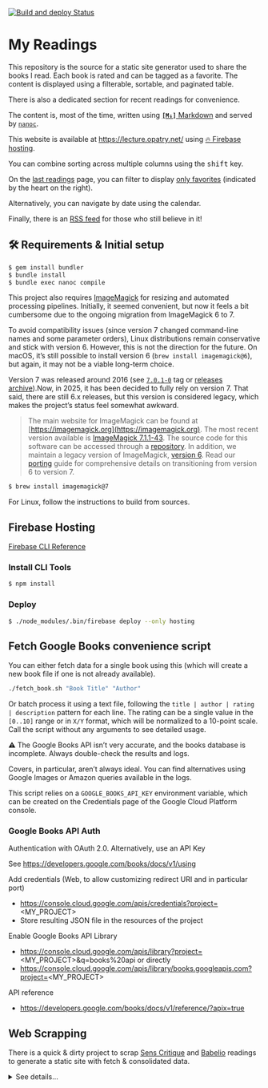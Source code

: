 [![Build and deploy Status](https://github.com/opatry/my-bookshelf/actions/workflows/build_deploy.yml/badge.svg)](https://github.com/opatry/my-bookshelf/actions/workflows/build_deploy.yml)

# My Readings

This repository is the source for a static site generator used to share the books I read.
Each book is rated and can be tagged as a favorite.
The content is displayed using a filterable, sortable, and paginated table.

There is also a dedicated section for recent readings for convenience.

The content is, most of the time, written using [**`[M↓]`** Markdown](http://daringfireball.net/projects/markdown/) and served by [`nanoc`](http://nanoc.ws/).

This website is available at https://lecture.opatry.net/ using [🔥 Firebase hosting](https://firebase.google.com/products/hosting).

You can combine sorting across multiple columns using the <kbd>shift</kbd> key.

On the [last readings](https://lecture.opatry.net/last-readings.html) page, you can filter to display [only favorites](https://lecture.opatry.net/last-readings.html#only-favorites) (indicated by the heart on the right).

Alternatively, you can navigate by date using the calendar.

Finally, there is an [RSS feed](https://lecture.opatry.net/feed.xml) for those who still believe in it!

## 🛠 Requirements & Initial setup

```bash
$ gem install bundler
$ bundle install
$ bundle exec nanoc compile
```

This project also requires [ImageMagick](https://imagemagick.org/) for resizing and automated processing pipelines. Initially, it seemed convenient, but now it feels a bit cumbersome due to the ongoing migration from ImageMagick 6 to 7.

To avoid compatibility issues (since version 7 changed command-line names and some parameter orders), Linux distributions remain conservative and stick with version 6. However, this is not the direction for the future.
On macOS, it’s still possible to install version 6 (`brew install imagemagick@6`), but again, it may not be a viable long-term choice.

Version 7 was released around 2016 (see [`7.0.1-0`](https://github.com/ImageMagick/ImageMagick/releases/tag/7.0.1-0) tag or [releases archive](https://imagemagick.org/archive/releases/)).Now, in 2025, it has been decided to fully rely on version 7.
That said, there are still 6.x releases, but this version is considered legacy, which makes the project’s status feel somewhat awkward.

> The main website for ImageMagick can be found at [https://imagemagick.org](https://imagemagick.org). The most recent version available is 
> [ImageMagick 7.1.1-43](https://imagemagick.org/script/download.php). The source code for this software can be accessed through a 
> [repository](https://github.com/ImageMagick/ImageMagick). In addition, we maintain a legacy version of ImageMagick, 
> [version 6](https://legacy.imagemagick.org/). Read our [porting](https://imagemagick.org/script/porting.php) guide for comprehensive details
> on transitioning from version 6 to version 7.

```bash
$ brew install imagemagick@7
```

For Linux, follow the instructions to build from sources.

## Firebase Hosting

[Firebase CLI Reference](https://firebase.google.com/docs/cli/#install-cli-mac-linux)

### Install CLI Tools

```bash
$ npm install
```

### Deploy

```bash
$ ./node_modules/.bin/firebase deploy --only hosting
```

## Fetch Google Books convenience script

You can either fetch data for a single book using this (which will create a new book file if one is not already available).

```bash
./fetch_book.sh "Book Title" "Author"
```

Or batch process it using a text file, following the  `title | author | rating | description` pattern for each line.
The rating can be a single value in the `[0..10]` range or in `X/Y` format, which will be normalized to a 10-point scale.
Call the script without any arguments to see detailed usage.

⚠️ The Google Books API isn’t very accurate, and the books database is incomplete.
Always double-check the results and logs.

Covers, in particular, aren’t always ideal. You can find alternatives using Google Images or Amazon queries available in the logs.

This script relies on a `GOOGLE_BOOKS_API_KEY` environment variable, which can be created on the Credentials page of the Google Cloud Platform console.

### Google Books API Auth

Authentication with OAuth 2.0.
Alternatively, use an API Key

See https://developers.google.com/books/docs/v1/using

Add credentials (Web, to allow customizing redirect URI and in particular port)
- https://console.cloud.google.com/apis/credentials?project=<MY_PROJECT>
- Store resulting JSON file in the resources of the project

Enable Google Books API Library
- https://console.cloud.google.com/apis/library?project=<MY_PROJECT>&q=books%20api
or directly
- https://console.cloud.google.com/apis/library/books.googleapis.com?project=<MY_PROJECT>

API reference
- https://developers.google.com/books/docs/v1/reference/?apix=true

## Web Scrapping

There is a quick & dirty project to scrap [Sens Critique](https://www.senscritique.com/) and [Babelio](https://www.babelio.com/) readings to generate a static site with fetch & consolidated data.

<details>
<summary>See details…</summary>

Open the `scrapper/settings.gradle.kts` project in your favorite IDE or launch it with Gradle.

It uses Selenium and requires a quite manual setup to authorize your account (see `:book-reading-app` module).

### Tech stack

- [Kotlin](https://kotlinlang.org/)
- [Coroutines](https://kotlinlang.org/docs/coroutines-overview.html)
- [Kodein-DI](https://kosi-libs.org/kodein) for dependency injection.
- [Ktor](https://ktor.io/) HTTP client.
  - Kotlin first class
  - Coroutines
- [Gson](https://github.com/google/gson) for Json/Object marshalling/un-marshalling.
- [JUnit](https://junit.org/junit4/) for unit & integration tests.

There is also a quicker, dirtier proof of concept (POC) to browse existing books using the “REST API” (`api/v1/books.json`), display them in a UI, and provide an editor bootstrap to fetch book data based on title and author (including covers from various sources).

Both of these tools are not maintained and are kept as-is for potential future use.
Most likely, they will be replaced by a web application and a proper backend.

</details>